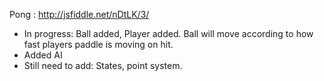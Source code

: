 Pong : http://jsfiddle.net/nDtLK/3/

 * In progress: Ball added, Player added. Ball will move according to how fast players paddle is moving on hit.
 * Added AI
 * Still need to add: States, point system.
